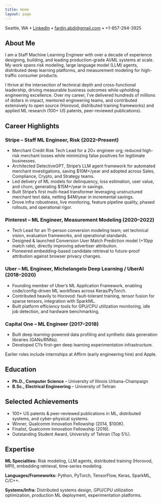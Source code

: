 ```yaml
---
title: Home
layout: page
---
```


<p class="contact-info">
  Seattle, WA • <a href="https://www.linkedin.com/in/fardin-abdi/">LinkedIn</a> • <a href="mailto:fardin.abdi@gmail.com">fardin.abdi@gmail.com</a> • +1-857-294-3925
</p>

## About Me
I am a Staff Machine Learning Engineer with over a decade of experience designing, building, and leading production-grade AI/ML systems at scale. My work spans risk modeling, large language model (LLM) agents, distributed deep learning platforms, and measurement modeling for high-traffic consumer products.

I thrive at the intersection of technical depth and cross-functional leadership, driving measurable business outcomes while upholding engineering excellence. Over my career, I’ve delivered hundreds of millions of dollars in impact, mentored engineering teams, and contributed extensively to open source (Horovod, distributed training frameworks) and applied ML research (100+ US patents, peer-reviewed publications).

## Career Highlights
### Stripe – Staff ML Engineer, Risk (2022–Present)
- Merchant Credit Risk Tech Lead for a 20+ engineer org; reduced high-risk merchant losses while minimizing false positives for legitimate businesses.
- Architected DetectiveGPT, Stripe’s LLM agent framework for automated merchant investigations, saving $10M+/year and adopted across Sales, Compliance, Crypto, and Strategy teams.
- Led delivery of ML models for delinquency, loss estimation, user value, and churn, generating $15M+/year in savings.
- Built Stripe’s first multi-head transformer leveraging unstructured merchant text data, netting $4M/year in incremental savings.
- Drove infra robustness, live monitoring, feature pipeline quality, phased rollouts, and operational rigor.

### Pinterest – ML Engineer, Measurement Modeling (2020–2022)
- Tech Lead for an 11-person conversion modeling team; set technical vision, evaluation frameworks, and operational standards.
- Designed & launched Conversion User Match Prediction model (+10pp match rate), directly improving advertiser attribution.
- Pioneered embedding-based candidate retrieval to future-proof attribution against browser privacy changes.

### Uber – ML Engineer, Michelangelo Deep Learning / UberAI (2018–2020)
- Founding member of Uber’s ML Application Framework, enabling code/config-driven ML workflows across Keras/PyTorch.
- Contributed heavily to Horovod: fault-tolerant training, tensor fusion for sparse tensors, integration with SparkML.
- Built platform efficiency tools for GPU/CPU utilization monitoring, idle job detection, and hardware benchmarking.

### Capital One – ML Engineer (2017–2018)
- Built deep learning-powered data profiling and synthetic data generation libraries (GANs/RNNs).
- Developed C1’s first-gen deep learning experimentation infrastructure.

Earlier roles include internships at Affirm (early engineering hire) and Apple.

## Education
- **Ph.D., Computer Science** – University of Illinois Urbana-Champaign
- **B.Sc., Electrical Engineering** – University of Tehran

## Selected Achievements
- 100+ US patents & peer-reviewed publications in ML, distributed systems, and cyber-physical systems.
- Winner, Qualcomm Innovation Fellowship (2014, $100K).
- Finalist, Qualcomm Innovation Fellowship (2016).
- Outstanding Student Award, University of Tehran (Top 5%).

## Expertise
**ML Specialties:** Risk modeling, LLM agents, distributed training (Horovod, MPI), embedding retrieval, time-series modeling.

**Languages/Frameworks:** Python, PyTorch, TensorFlow, Keras, SparkML, C/C++.

**Systems/Infra:** Distributed systems design, GPU/CPU utilization optimization, production ML deployment, experimentation platforms.

